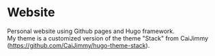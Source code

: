 # Website

Personal website using Github pages and Hugo framework.\
My theme is a customized version of the theme "Stack" from CaiJimmy (https://github.com/CaiJimmy/hugo-theme-stack).

